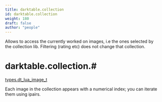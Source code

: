```yaml
---
title: darktable.collection
id: darktable.collection
weight: 180
draft: false
author: "people"
---
```


Allows to access the currently worked on images, i.e the ones selected by the collection
lib. Filtering \(rating etc\) does not change that collection.

# darktable.collection.#

[types.dt_lua_image_t](../../types/dt_lua_image_t)

Each image in the collection appears with a numerical index; you can iterate them using
ipairs.
